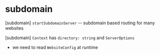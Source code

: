 # subdomain

[subdomain] `startSubdomainServer` -- subdomain based routing for many websites

[subdomain] `Context` has `directory: string` and `ServerOptions`

- we need to read `WebsiteConfig` at runtime
